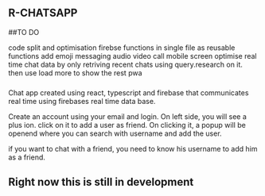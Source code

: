 ## R-CHATSAPP

##TO DO

code split and optimisation
firebse functions in single file as reusable functions
add emoji messaging
audio video call
mobile screen
optimise real time chat data by only retriving recent chats using query.research on it. then use load more to show the rest
pwa

###

Chat app created using react, typescript and firebase that communicates real time using firebases real time data base.

Create an account using your email and login.
On left side, you will see a plus ion. click on it to add a user as friend. On clicking it, a popup will be openend
where you can search with username and add the user.

if you want to chat with a friend, you need to know his username to add him as a friend.

## Right now this is still in development
